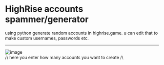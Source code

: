 # HighRise accounts spammer/generator
using python generate random accounts in highrise.game. u can edit that to make custom usernames, passwords etc.<hr>
![image](https://github.com/kitidev/highrise-account-spammer/assets/105126230/58a10342-94ae-494a-9b54-8c681f054b4f)<br>
/\ here you enter how many accounts you want to create /\
